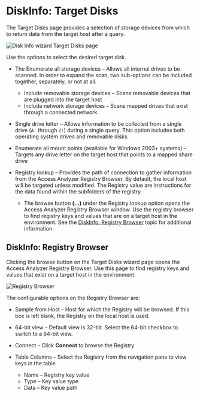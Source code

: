 # DiskInfo: Target Disks

The Target Disks page provides a selection of storage devices from which to return data from the
target host after a query.

![Disk Info wizard Target Disks page](/img/product_docs/accessanalyzer/admin/datacollector/diskinfo/targetdisks.webp)

Use the options to select the desired target disk.

- The Enumerate all storage devices – Allows all internal drives to be scanned. In order to expand
  the scan, two sub-options can be included together, separately, or not at all.

    - Include removable storage devices – Scans removable devices that are plugged into the target
      host
    - Include network storage devices – Scans mapped drives that exist through a connected network

- Single drive letter – Allows information to be collected from a single drive (`A:` through `Z:`)
  during a single query. This option includes both operating system drives and removable disks.
- Enumerate all mount points (available for Windows 2003+ systems) – Targets any drive letter on the
  target host that points to a mapped share drive
- Registry lookup – Provides the path of connection to gather information from the Access Analyzer
  Registry Browser. By default, the local host will be targeted unless modified. The Registry value
  are instructions for the data found within the subfolders of the registry.

    - The browse button **(…)** under the Registry lookup option opens the Access Analyzer Registry
      Browser window. Use the registry browser to find registry keys and values that are on a target
      host in the environment. See the [DiskInfo: Registry Browser](#diskinfo-registry-browser)
      topic for additional information.

## DiskInfo: Registry Browser

Clicking the browse button on the Target Disks wizard page opens the Access Analyzer Registry
Browser. Use this page to find registry keys and values that exist on a target host in the
environment.

![Registry Browser](/img/product_docs/accessanalyzer/admin/datacollector/diskinfo/registrybrowser.webp)

The configurable options on the Registry Browser are:

- Sample from Host – Host for which the Registry will be browsed. If this box is left blank, the
  Registry on the local host is used.
- 64-bit view – Default view is 32-bit. Select the 64-bit checkbox to switch to a 64-bit view.
- Connect – Click **Connect** to browse the Registry
- Table Columns – Select the Registry from the navigation pane to view keys in the table

    - Name – Registry key value
    - Type – Key value type
    - Data – Key value path
